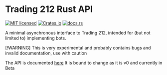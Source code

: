 # Trading 212 Rust API

[![MIT licensed](https://img.shields.io/badge/license-MIT-blue.svg)](./LICENSE)
[![Crates.io](https://img.shields.io/crates/v/trading212)](https://crates.io/crates/trading212)
[![docs.rs](https://img.shields.io/docsrs/trading212)](https://docs.rs/trading212)

A minimal asynchronous interface to Trading 212, intended for (but not
        limited to) implementing bots.

[!WARNING]
This is very experimental and probably contains bugs and invalid documentation, use with caution

The API is documented [here](https://t212public-api-docs.redoc.ly/)
It is bound to change as it is v0 and currently in Beta